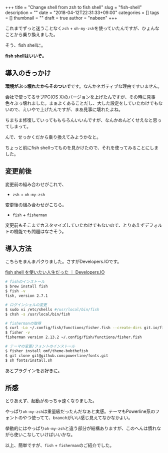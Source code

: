 +++
title = "Change shell from zsh to fish shell"
slug = "fish-shell"
description = ""
date = "2018-04-12T22:31:33+09:00"
categories = []
tags = []
thumbnail = ""
draft = true
author = "nabeen"
+++

これまでずっと迷うことなく`zsh` + `oh-my-zsh`を使っていたんですが、ひょんなことから乗り換えました。

そう、fish shellに。

**fish shellはいいぞ。**

## 導入のきっかけ

**環境がぶっ壊れたからそのついで**です。なんかネガティブな理由ですいません。

会社で使ってるサブPC(OS X)のバージョンを上げたんですが、その時に見事色々ぶっ壊れました。まぁよくあることだし、大した設定をしていたわけでもないので、えいやで上げたんですが、まあ見事に壊れたよね。

ちまちま修復していってももちろんいいんですが、なんかめんどくせえなと思ってしまって。

んで、せっかくだから乗り換えてみようかなと。

ちょっと前にfish shellってものを見かけたので、それを使ってみることにしました。

## 変更前後

変更前の組み合わせがこれで、

* `zsh` + `oh-my-zsh`

変更後の組み合わせがこちら。

* `fish` + `fisherman`

変更前もそこまでカスタマイズしていたわけでもないので、とりあえずデフォルトの機能でも問題はなさそう。

## 導入方法

こちらをまんまパクりました。さすがDevelopers.IOです。

[fish shell を使いたい人生だった ｜ Developers\.IO](https://dev.classmethod.jp/etc/fish-shell-life/)

```bash
# fishのインストール
$ brew install fish
$ fish -v
fish, version 2.7.1

# ログインシェルの変更
$ sudo vi /etc/shells #/usr/local/bin/fish
$ chsh -s /usr/local/bin/fish

# fishermanの取得
$ curl -Lo ~/.config/fish/functions/fisher.fish --create-dirs git.io/fisher
$ fisher -v
fisherman version 2.13.2 ~/.config/fish/functions/fisher.fish

# テーマの変更/フォントのインストール
$ fisher install omf/theme-bobthefish
$ git clone git@github.com:powerline/fonts.git
$ sh fonts/install.sh
```

あとプラグインをお好きに。

## 所感

とりあえず、起動がめっちゃ速くなりました。

やっぱり`oh-my-zsh`は重量級だったんだなぁと実感。テーマもPowerline系のフォントのやつ使ってて、branchがいい感じ見えてなかなかよい。

挙動的にはやっぱり`oh-my-zsh`と違う部分が結構ありますが、このへんは慣れながら使いこなしていけばいいかな。

以上、簡単ですが、`fish` + `fisherman`のご紹介でした。
